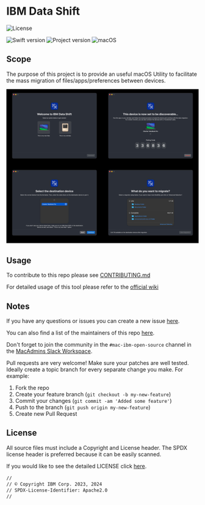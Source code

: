 # IBM Data Shift

![License](https://img.shields.io/badge/license-Apache%202-1984E5)

![Swift version](https://img.shields.io/badge/swift-5.9.0-1984E5?logo=swift)
![Project version](https://img.shields.io/badge/version-1.2.0-1984E5)
![macOS](https://img.shields.io/badge/macOS-12+-bright%20green)

## Scope

The purpose of this project is to provide an useful macOS Utility to facilitate the mass migration of files/apps/preferences between devices.

<img alt="Example screenshot" src="https://github.com/IBM/mac-ibm-migration-tool/blob/main/images/readme_img.jpg" width="1000">

## Usage

To contribute to this repo please see [CONTRIBUTING.md](CONTRIBUTING.md)

For detailed usage of this tool please refer to the [official wiki](https://github.com/IBM/mac-ibm-migration-tool/wiki)

## Notes

If you have any questions or issues you can create a new issue [here](https://github.com/IBM/mac-ibm-migration-tool/issues/new/choose).

You can also find a list of the maintainers of this repo [here](MAINTAINERS.md).

Don't forget to join the community in the `#mac-ibm-open-source` channel in the [MacAdmins Slack Workspace](https://www.macadmins.org).

Pull requests are very welcome! Make sure your patches are well tested.
Ideally create a topic branch for every separate change you make. For
example:

1. Fork the repo
2. Create your feature branch (`git checkout -b my-new-feature`)
3. Commit your changes (`git commit -am 'Added some feature'`)
4. Push to the branch (`git push origin my-new-feature`)
5. Create new Pull Request

## License

All source files must include a Copyright and License header. The SPDX license header is 
preferred because it can be easily scanned.

If you would like to see the detailed LICENSE click [here](LICENSE).

```text
//
// © Copyright IBM Corp. 2023, 2024
// SPDX-License-Identifier: Apache2.0
//
```
